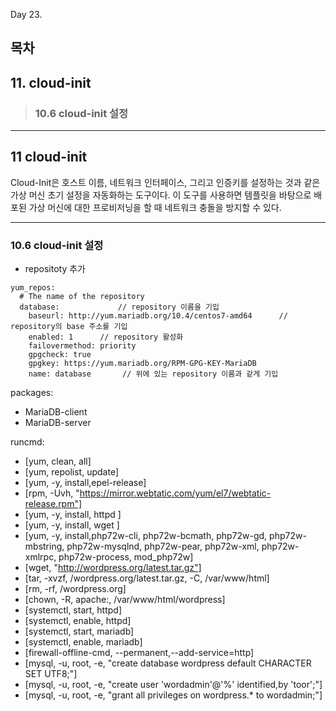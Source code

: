 Day 23.

## 목차
 
## 11. cloud-init

> ### 10.6 cloud-init 설정


------------
 
  
## 11 cloud-init


Cloud-Init은 호스트 이름, 네트워크 인터페이스, 그리고 인증키를 설정하는 것과 같은 가상 머신 초기 설정을 자동화하는 도구이다. 이 도구를 사용하면 템플릿을 바탕으로 배포된 가상 머신에 대한 프로비저닝을 할 때 네트워크 충돌을 방지할 수 있다.


------------


### 10.6 cloud-init 설정

* repositoty 추가
```
yum_repos:
  # The name of the repository
  database:             // repository 이름을 기입
    baseurl: http://yum.mariadb.org/10.4/centos7-amd64      // repository의 base 주소를 기입
    enabled: 1      // repository 활성화
    failovermethod: priority
    gpgcheck: true
    gpgkey: https://yum.mariadb.org/RPM-GPG-KEY-MariaDB
    name: database       // 위에 있는 repository 이름과 같게 기입
```
packages:
 - MariaDB-client
 - MariaDB-server

runcmd:
 - [yum, clean, all]
 - [yum, repolist, update] 
 - [yum, -y, install,epel-release]
 - [rpm, -Uvh, "https://mirror.webtatic.com/yum/el7/webtatic-release.rpm"]
 - [yum, -y, install, httpd ]
 - [yum, -y, install, wget ]
 - [yum, -y, install,php72w-cli, php72w-bcmath, php72w-gd, php72w-mbstring, php72w-mysqlnd, php72w-pear, php72w-xml, php72w-xmlrpc, php72w-process, mod_php72w]
 - [wget, "http://wordpress.org/latest.tar.gz"]
 - [tar, -xvzf, /wordpress.org/latest.tar.gz, -C, /var/www/html]
 - [rm, -rf, /wordpress.org]
 - [chown, -R, apache:, /var/www/html/wordpress]  
 - [systemctl, start, httpd]
 - [systemctl, enable, httpd]
 - [systemctl, start, mariadb]
 - [systemctl, enable, mariadb]
 - [firewall-offline-cmd, --permanent,--add-service=http]
 - [mysql, -u, root, -e, "create database wordpress default CHARACTER SET UTF8;"]
 - [mysql, -u, root, -e, "create user 'wordadmin'@'%' identified,by 'toor';"]
 - [mysql, -u, root, -e, "grant all privileges on wordpress.* to wordadmin;"]


